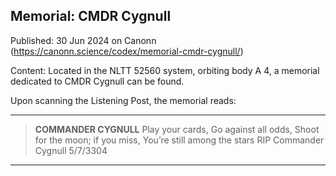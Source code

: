 ## Memorial: CMDR Cygnull

Published: 30 Jun 2024 on Canonn (https://canonn.science/codex/memorial-cmdr-cygnull/)

Content: Located in the NLTT 52560 system, orbiting body A 4, a memorial dedicated to CMDR Cygnull can be found.

Upon scanning the Listening Post, the memorial reads:

* * *

> 
> **COMMANDER CYGNULL**
> Play your cards,
> Go against all odds,
> Shoot for the moon; if you miss,
> You’re still among the stars
> RIP Commander Cygnull 5/7/3304

* * *